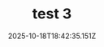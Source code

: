 ---
image: static/img/mariage/test/test-3.jpg
title: test 3
category: Mariage
album: test
date: 2025-10-18T18:42:35.151Z
---